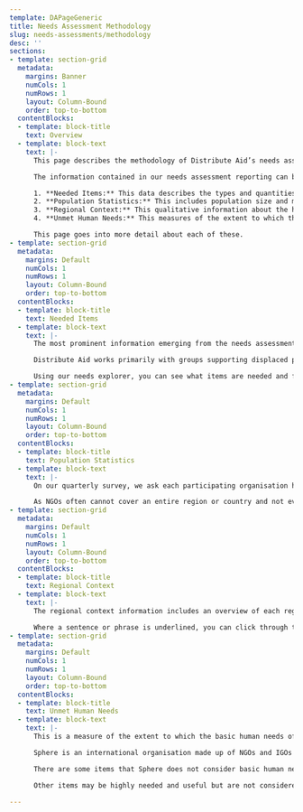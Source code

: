 ```yaml
---
template: DAPageGeneric
title: Needs Assessment Methodology
slug: needs-assessments/methodology
desc: ''
sections:
- template: section-grid
  metadata:
    margins: Banner
    numCols: 1
    numRows: 1
    layout: Column-Bound
    order: top-to-bottom
  contentBlocks:
  - template: block-title
    text: Overview
  - template: block-text
    text: |-
      This page describes the methodology of Distribute Aid’s needs assessment process.

      The information contained in our needs assessment reporting can be broken down into four categories:

      1. **Needed Items:** This data describes the types and quantities of aid items that humanitarian aid organisations need. It is based on surveying groups in Distribute Aid’s network.
      2. **Population Statistics:** This includes population size and migration trends for displaced people in each region. This data is based on a mix of survey data from groups in Distribute Aid’s network and official statistics.
      3. **Regional Context:** This qualitative information about the humanitarian situation in different regions is curated by Distribute Aid team members and includes hyperlinked citations to news stories / official figures where appropriate.
      4. **Unmet Human Needs:** This measures of the extent to which the basic human needs of displaced people still need to be met. We rely on the internationally-recognised Sphere Standards, plus some additional DA-specific methodology, to translate Needed Items data into a quantitative number of “unmet human needs.”

      This page goes into more detail about each of these.
- template: section-grid
  metadata:
    margins: Default
    numCols: 1
    numRows: 1
    layout: Column-Bound
    order: top-to-bottom
  contentBlocks:
  - template: block-title
    text: Needed Items
  - template: block-text
    text: |-
      The most prominent information emerging from the needs assessment process is data which describes the types and quantities of aid items that humanitarian organisations need. Distribute Aid gathers this data by sending a quarterly survey to our partners on the ground with instructions to indicate how much of each item they need for the ensuing three months. Hence, Distribute Aid releases new data four times a year.

      Distribute Aid works primarily with groups supporting displaced people, and the needs described on this website are those reported by these groups. It is important to note that our needs assessment data is not (and does not claim to be) a definitive picture of the needs of every single displaced or otherwise disadvantaged person in each region in which we operate. Still, the information is useful for demonstrating the vast magnitude of unmet needs and determining which aid items definitely are needed by some groups in the region.

      Using our needs explorer, you can see what items are needed and filter the information by region, item category, and specific item.
- template: section-grid
  metadata:
    margins: Default
    numCols: 1
    numRows: 1
    layout: Column-Bound
    order: top-to-bottom
  contentBlocks:
  - template: block-title
    text: Population Statistics
  - template: block-text
    text: |-
      On our quarterly survey, we ask each participating organisation how many people there are in their region or area who require access to NGO services (this may include refugees, asylum seekers, local houseless people or otherwise disadvantaged people), and how many people access their services (i.e. how many people their individual group serves each month). The average is then taken from the overall population sizes given in each region to give us the ‘People who access NGO services’. When calculating the ‘Number of people served’, the total sum of each group's given number is provided. Comparing these figures enables us to identify gaps in service provision, lack of capacity, or a balanced ratio of NGOs to beneficiaries. Where the total number of people served is higher than the population in that area, this would suggest that individuals are accessing multiple NGO programmes such as a food distribution and a clothing distribution.

      As NGOs often cannot cover an entire region or country and not every NGO in a region or country filled out the form, an official figure (for example UNHCR or government figures) is provided as well where possible. The number of NGOs who responded to the survey from each region is also provided for the purpose of transparency and to indicate how large the data set is for these figures.
- template: section-grid
  metadata:
    margins: Default
    numCols: 1
    numRows: 1
    layout: Column-Bound
    order: top-to-bottom
  contentBlocks:
  - template: block-title
    text: Regional Context
  - template: block-text
    text: |-
      The regional context information includes an overview of each region, an explanation of the governmental response to migration, occasional news updates, and links to follow to stay up-to-date on the region. This information is continually updated by Distribute Aid volunteers; if you see something that needs to be updated or corrected, please email [hello@distributeaid.org](mailto:hello@distributeaid.org).

      Where a sentence or phrase is underlined, you can click through to a linked article where that information was found. You can also use these links for further reading. We hope these sections will provide more contextual background to the circumstances under which grassroots groups work and give a better understanding of why certain items are needed and why everyone should support these groups.
- template: section-grid
  metadata:
    margins: Default
    numCols: 1
    numRows: 1
    layout: Column-Bound
    order: top-to-bottom
  contentBlocks:
  - template: block-title
    text: Unmet Human Needs
  - template: block-text
    text: |-
      This is a measure of the extent to which the basic human needs of displaced people are not being met. We rely on the internationally-recognised Sphere Standards, plus some additional DA-specific methodology described below, to translate Needed Items data into a quantitative number of “unmet human needs.”

      Sphere is an international organisation made up of NGOs and IGOs who have used their collective expertise to establish globally agreed international minimum standards for human rights. These standards apply to humanitarian work, and establish a baseline that responses must at a minimum meet (but aim to exceed). The standards detailed in [the Sphere Handbook](https://handbook.spherestandards.org/en/) forms the bedrock of our calculation of unmet human needs. For example, according to Sphere Standards, each person should have 250 grams of body soap per month, 15 sanitary pads per month (for people who menstruate), and 150 diapers per month (for babies or people who are incontinent).

      There are some items that Sphere does not consider basic human needs but which, in the context of displaced people, Distribute Aid believes are essential. This includes shampoo, toothpaste, deodorant, shaving foam, disposable razors, and condoms. As such, Distribute Aid counts needs for these items as unmet human needs alongside Sphere-recognised needs. Additionally, to measure unmet shelter needs, Distribute Aid looks at needs for items like tents. Although items like tents are not considered to meet Sphere needs, these items are often in high demand among humanitarian groups. and can be used as a proxy for estimating shelter needs that, per Sphere, can only truly be met with a safe, warm, permanent dwelling. This reflects two realities: (1) many people on the move and asylum seekers in Europe face deplorable living conditions, and (2) grassroots NGOs lack the capacity to provide people on the move with shelter that meets durability and square meterage requirements.

      Other items may be highly needed and useful but are not considered to meet basic human needs. For example, educational materials, flashlights, and sun cream fall into this category.

---
```

